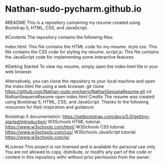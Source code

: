 # Nathan-sudo-pycharm.github.io
#README
This is a repository containing my resume created using Bootstrap 5, HTML, CSS, and JavaScript.

#Contents
The repository contains the following files:

index.html: This file contains the HTML code for my resume.
style.css: This file contains the CSS code for styling my resume.
script.js: This file contains the JavaScript code for implementing some interactive features.

#Getting Started
To view my resume, simply open the index.html file in your web browser.


Alternatively, you can clone the repository to your local machine and open the index.html file using a web browser.
git clone https://github.com/Nathan-sudo-pycharm/NathanSequeiaResume.git
cd NathanSequeiraResume
open index.html
Credits
The resume was created using Bootstrap 5, HTML, CSS, and JavaScript. Thanks to the following resources for their inspiration and guidance:

Bootstrap 5 documentation: https://getbootstrap.com/docs/5.0/getting-started/introduction/
W3Schools HTML tutorial: https://www.w3schools.com/html/
W3Schools CSS tutorial: https://www.w3schools.com/css/
W3Schools JavaScript tutorial: https://www.w3schools.com/js/

#License
This project is not licensed and is available for personal use only. You are not allowed to copy, distribute, or modify any part of the code or content in this repository with/ without  prior permission from the owner.
